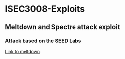 # ISEC3008-Exploits
## Meltdown and Spectre attack exploit
### Attack based on the SEED Labs

[Link to meltdown](https://seedsecuritylabs.org/Labs_16.04/System/Meltdown_Attack/)



